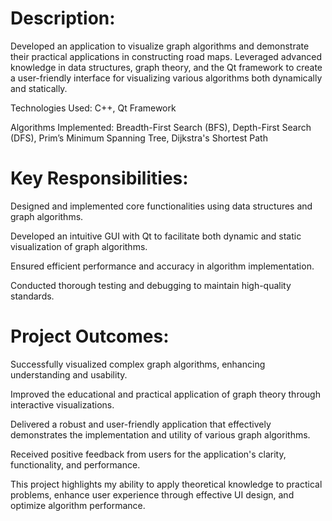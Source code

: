 <h1>Description:</h1>
Developed an application to visualize graph algorithms and demonstrate their practical applications in constructing road maps. Leveraged advanced knowledge in data structures, graph theory, and the Qt framework to create a user-friendly interface for visualizing various algorithms both dynamically and statically.

Technologies Used: C++, Qt Framework

Algorithms Implemented: Breadth-First Search (BFS), Depth-First Search (DFS), Prim’s Minimum Spanning Tree, Dijkstra's Shortest Path
<h1>Key Responsibilities:</h1>
Designed and implemented core functionalities using data structures and graph algorithms.

Developed an intuitive GUI with Qt to facilitate both dynamic and static visualization of graph algorithms.

Ensured efficient performance and accuracy in algorithm implementation.

Conducted thorough testing and debugging to maintain high-quality standards.

<h1>Project Outcomes:</h1>

Successfully visualized complex graph algorithms, enhancing understanding and usability.

Improved the educational and practical application of graph theory through interactive visualizations.

Delivered a robust and user-friendly application that effectively demonstrates the implementation and utility of various graph algorithms.

Received positive feedback from users for the application's clarity, functionality, and performance.

This project highlights my ability to apply theoretical knowledge to practical problems, enhance user experience through effective UI design, and optimize algorithm performance.
